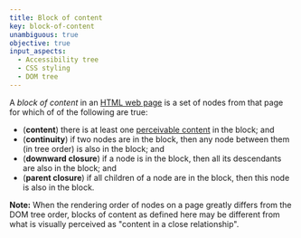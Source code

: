 ```yaml
---
title: Block of content
key: block-of-content
unambiguous: true
objective: true
input_aspects:
  - Accessibility tree
  - CSS styling
  - DOM tree
---
```


A _block of content_ in an [HTML web page][] is a set of nodes from that page for which of of the following are true:

- (**content**) there is at least one [perceivable content][] in the block; and
- (**continuity**) if two nodes are in the block, then any node between them (in tree order) is also in the block; and
- (**downward closure**) if a node is in the block, then all its descendants are also in the block; and
- (**parent closure**) if all children of a node are in the block, then this node is also in the block.

**Note:** When the rendering order of nodes on a page greatly differs from the DOM tree order, blocks of content as defined here may be different from what is visually perceived as "content in a close relationship".

[html web page]: #web-page-html 'Definition of Web Page'
[perceivable content]: #perceivable-content 'Definition of Perceivable Content'
